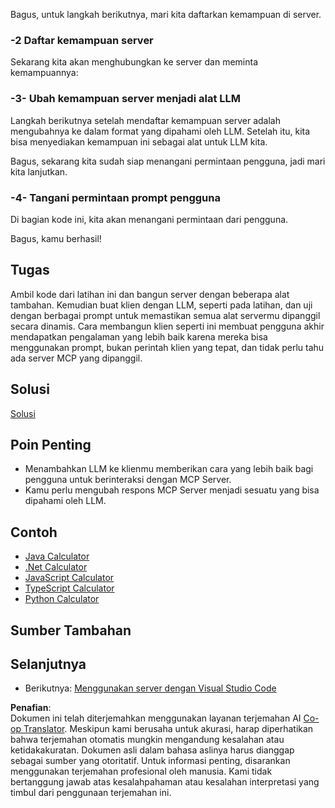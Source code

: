 <!--
CO_OP_TRANSLATOR_METADATA:
{
  "original_hash": "bc3ae5af5973160abba9976cb5a4704c",
  "translation_date": "2025-06-13T11:34:17+00:00",
  "source_file": "03-GettingStarted/03-llm-client/README.md",
  "language_code": "id"
}
-->
Bagus, untuk langkah berikutnya, mari kita daftarkan kemampuan di server.

### -2 Daftar kemampuan server

Sekarang kita akan menghubungkan ke server dan meminta kemampuannya:

### -3- Ubah kemampuan server menjadi alat LLM

Langkah berikutnya setelah mendaftar kemampuan server adalah mengubahnya ke dalam format yang dipahami oleh LLM. Setelah itu, kita bisa menyediakan kemampuan ini sebagai alat untuk LLM kita.

Bagus, sekarang kita sudah siap menangani permintaan pengguna, jadi mari kita lanjutkan.

### -4- Tangani permintaan prompt pengguna

Di bagian kode ini, kita akan menangani permintaan dari pengguna.

Bagus, kamu berhasil!

## Tugas

Ambil kode dari latihan ini dan bangun server dengan beberapa alat tambahan. Kemudian buat klien dengan LLM, seperti pada latihan, dan uji dengan berbagai prompt untuk memastikan semua alat servermu dipanggil secara dinamis. Cara membangun klien seperti ini membuat pengguna akhir mendapatkan pengalaman yang lebih baik karena mereka bisa menggunakan prompt, bukan perintah klien yang tepat, dan tidak perlu tahu ada server MCP yang dipanggil.

## Solusi

[Solusi](/03-GettingStarted/03-llm-client/solution/README.md)

## Poin Penting

- Menambahkan LLM ke klienmu memberikan cara yang lebih baik bagi pengguna untuk berinteraksi dengan MCP Server.
- Kamu perlu mengubah respons MCP Server menjadi sesuatu yang bisa dipahami oleh LLM.

## Contoh

- [Java Calculator](../samples/java/calculator/README.md)
- [.Net Calculator](../../../../03-GettingStarted/samples/csharp)
- [JavaScript Calculator](../samples/javascript/README.md)
- [TypeScript Calculator](../samples/typescript/README.md)
- [Python Calculator](../../../../03-GettingStarted/samples/python)

## Sumber Tambahan

## Selanjutnya

- Berikutnya: [Menggunakan server dengan Visual Studio Code](/03-GettingStarted/04-vscode/README.md)

**Penafian**:  
Dokumen ini telah diterjemahkan menggunakan layanan terjemahan AI [Co-op Translator](https://github.com/Azure/co-op-translator). Meskipun kami berusaha untuk akurasi, harap diperhatikan bahwa terjemahan otomatis mungkin mengandung kesalahan atau ketidakakuratan. Dokumen asli dalam bahasa aslinya harus dianggap sebagai sumber yang otoritatif. Untuk informasi penting, disarankan menggunakan terjemahan profesional oleh manusia. Kami tidak bertanggung jawab atas kesalahpahaman atau kesalahan interpretasi yang timbul dari penggunaan terjemahan ini.